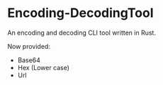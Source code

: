 # Encoding-DecodingTool
An encoding and decoding CLI tool written in Rust.

Now provided:
- Base64
- Hex (Lower case)
- Url
